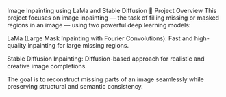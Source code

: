 Image Inpainting using LaMa and Stable Diffusion
📄 Project Overview
This project focuses on image inpainting — the task of filling missing or masked regions in an image — using two powerful deep learning models:

LaMa (Large Mask Inpainting with Fourier Convolutions): Fast and high-quality inpainting for large missing regions.

Stable Diffusion Inpainting: Diffusion-based approach for realistic and creative image completions.

The goal is to reconstruct missing parts of an image seamlessly while preserving structural and semantic consistency.
